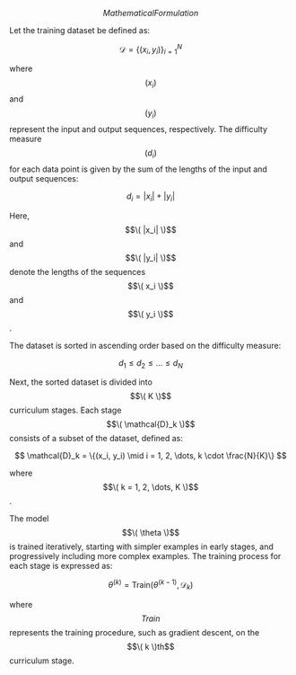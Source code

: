 $${Mathematical Formulation}$$

Let the training dataset be defined as:

$$
\mathcal{D} = \{(x_i, y_i)\}_{i=1}^N
$$

where $$( x_i )$$ and $$( y_i )$$ represent the input and output sequences, respectively. The difficulty measure $$( d_i )$$ for each data point is given by the sum of the lengths of the input and output sequences:

$$
d_i = |x_i| + |y_i|
$$

Here, $$\( |x_i| \)$$ and $$\( |y_i| \)$$ denote the lengths of the sequences $$\( x_i \)$$ and $$\( y_i \)$$.

The dataset is sorted in ascending order based on the difficulty measure:

$$
d_1 \leq d_2 \leq \dots \leq d_N
$$

Next, the sorted dataset is divided into $$\( K \)$$ curriculum stages. Each stage $$\( \mathcal{D}_k \)$$ consists of a subset of the dataset, defined as:

$$
\mathcal{D}_k = \{(x_i, y_i) \mid i = 1, 2, \dots, k \cdot \frac{N}{K}\}
$$

where $$\( k = 1, 2, \dots, K \)$$.

The model $$\( \theta \)$$ is trained iteratively, starting with simpler examples in early stages, and progressively including more complex examples. The training process for each stage is expressed as:

$$
\theta^{(k)} = \text{Train}(\theta^{(k-1)}, \mathcal{D}_k)
$$

where $$\textit{Train}$$ represents the training procedure, such as gradient descent, on the $$\( k \)th$$ curriculum stage.
